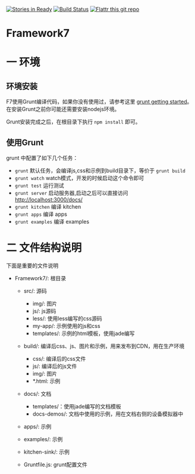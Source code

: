 [![Stories in Ready](https://badge.waffle.io/nolimits4web/framework7.png?label=ready&title=Ready)](https://waffle.io/nolimits4web/framework7)
[![Build Status](https://travis-ci.org/nolimits4web/Framework7.svg?branch=master)](https://travis-ci.org/nolimits4web/Framework7)
[![Flattr this git repo](http://api.flattr.com/button/flattr-badge-large.png)](https://flattr.com/submit/auto?user_id=nolimits4web&url=https://github.com/nolimits4web/framework7/&title=Framework7&language=JavaScript&tags=github&category=software)

Framework7
==========


# 一 环境

## 环境安装

F7使用Grunt编译代码，如果你没有使用过，请参考这里 [grunt getting started](http://gruntjs.com/getting-started)。在安装Grunt之前你可能还需要安装nodejs环境。

Grunt安装完成之后，在根目录下执行 `npm install` 即可。

## 使用Grunt

grunt 中配置了如下几个任务：

* `grunt` 默认任务，会编译js,css和示例到build目录下，等价于 `grunt build`
* `grunt watch` watch模式，开发的时候启动这个命令即可
* `grunt test` 运行测试
* `grunt server` 启动服务器,启动之后可以直接访问 [http://localhost:3000/docs/](http://localhost:3000/docs/)
* `grunt kitchen` 编译 kitchen
* `grunt apps` 编译 apps
* `grunt examples` 编译 examples


# 二 文件结构说明

下面是重要的文件说明

* Framework7/: 根目录
  * src/: 源码
    * img/: 图片
    * js/: js源码
    * less/: 使用less编写的css源码
    * my-app/: 示例使用的js和css
    * templates/: 示例的html模板，使用jade编写

  * build/: 编译后css、js、图片和示例，用来发布到CDN，用在生产环境
    * css/: 编译后的css文件
    * js/: 编译后的js文件
    * img/: 图片
    * *.html: 示例

  * docs/:  文档
    * templates/：使用jade编写的文档模板
    * docs-demos/:  文档中使用的示例，用在文档右侧的设备模拟器中

  * apps/: 示例
  * examples/: 示例
  * kitchen-sink/: 示例
  * Gruntfile.js: grunt配置文件
